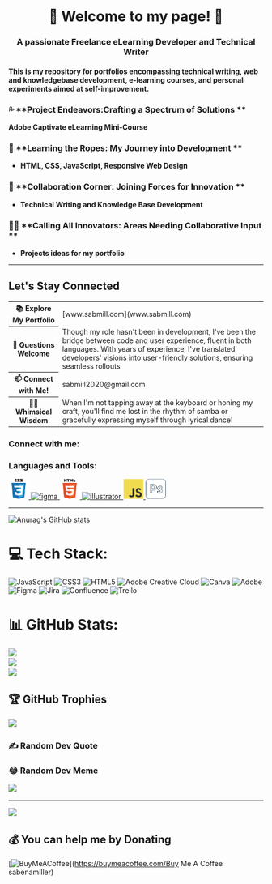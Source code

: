 
<h1 align="center">🌟 Welcome to my page! 🌟</h1>
<h3 align="center">A passionate Freelance eLearning Developer and Technical Writer</h3>

<h4>This is my repository for portfolios encompassing technical writing, web and knowledgebase development, e-learning courses, and personal experiments aimed at self-improvement.</h4>

### 💦 **Project Endeavors:Crafting a Spectrum of Solutions **
**Adobe Captivate eLearning Mini-Course**

### 📒 **Learning the Ropes: My Journey into Development **
- **HTML, CSS, JavaScript, Responsive Web Design**

### 🤝 **Collaboration Corner: Joining Forces for Innovation **
- **Technical Writing and Knowledge Base Development**

### 🫶🏽 **Calling All Innovators: Areas Needing Collaborative Input **
- **Projects ideas for my portfolio**

<hr>

<h2>Let's Stay Connected</h2>
<table>
  <tr>
    <th>📚 Explore My Portfolio</th>
    <td>[www.sabmill.com](www.sabmill.com)</td>
  </tr>
  <tr>
    <th>💬 Questions Welcome</th>  
    <td>Though my role hasn't been in development, I've been the bridge between code and user experience, fluent in both languages. With years of experience, I've translated developers' visions into user-friendly solutions, ensuring seamless rollouts</td>      
  </tr>  
  <tr>
    <th>📫 Connect with Me!</th>
    <td>sabmill2020@gmail.com</td>
  </tr>
    <th>💃🏼 Whimsical Wisdom</th>
    <td>When I'm not tapping away at the keyboard or honing my craft, you'll find me lost in the rhythm of samba or gracefully expressing myself through lyrical dance!</td>
  </tr>  
</table>






<h3 align="left">Connect with me:</h3>
<p align="left">
</p>

<h3 align="left">Languages and Tools:</h3>
<p align="left"> <a href="https://www.w3schools.com/css/" target="_blank" rel="noreferrer"> <img src="https://raw.githubusercontent.com/devicons/devicon/master/icons/css3/css3-original-wordmark.svg" alt="css3" width="40" height="40"/> </a> <a href="https://www.figma.com/" target="_blank" rel="noreferrer"> <img src="https://www.vectorlogo.zone/logos/figma/figma-icon.svg" alt="figma" width="40" height="40"/> </a> <a href="https://www.w3.org/html/" target="_blank" rel="noreferrer"> <img src="https://raw.githubusercontent.com/devicons/devicon/master/icons/html5/html5-original-wordmark.svg" alt="html5" width="40" height="40"/> </a> <a href="https://www.adobe.com/in/products/illustrator.html" target="_blank" rel="noreferrer"> <img src="https://www.vectorlogo.zone/logos/adobe_illustrator/adobe_illustrator-icon.svg" alt="illustrator" width="40" height="40"/> </a> <a href="https://developer.mozilla.org/en-US/docs/Web/JavaScript" target="_blank" rel="noreferrer"> <img src="https://raw.githubusercontent.com/devicons/devicon/master/icons/javascript/javascript-original.svg" alt="javascript" width="40" height="40"/> </a> <a href="https://www.photoshop.com/en" target="_blank" rel="noreferrer"> <img src="https://raw.githubusercontent.com/devicons/devicon/master/icons/photoshop/photoshop-line.svg" alt="photoshop" width="40" height="40"/> </a> </p>
<hr>

<!--GitHub stats from https://github.com/anuraghazra/github-readme-stats -->
[![Anurag's GitHub stats](https://github-readme-stats.vercel.app/api?username=sabenamiller)](https://github.com/sabenamiller/github-readme-stats)




# 💻 Tech Stack:
![JavaScript](https://img.shields.io/badge/javascript-%23323330.svg?style=for-the-badge&logo=javascript&logoColor=%23F7DF1E) ![CSS3](https://img.shields.io/badge/css3-%231572B6.svg?style=for-the-badge&logo=css3&logoColor=white) ![HTML5](https://img.shields.io/badge/html5-%23E34F26.svg?style=for-the-badge&logo=html5&logoColor=white) ![Adobe Creative Cloud](https://img.shields.io/badge/Adobe%20Creative%20Cloud-DA1F26.svg?style=for-the-badge&logo=Adobe%20Creative%20Cloud&logoColor=white) ![Canva](https://img.shields.io/badge/Canva-%2300C4CC.svg?style=for-the-badge&logo=Canva&logoColor=white) ![Adobe](https://img.shields.io/badge/adobe-%23FF0000.svg?style=for-the-badge&logo=adobe&logoColor=white) ![Figma](https://img.shields.io/badge/figma-%23F24E1E.svg?style=for-the-badge&logo=figma&logoColor=white) ![Jira](https://img.shields.io/badge/jira-%230A0FFF.svg?style=for-the-badge&logo=jira&logoColor=white) ![Confluence](https://img.shields.io/badge/confluence-%23172BF4.svg?style=for-the-badge&logo=confluence&logoColor=white) ![Trello](https://img.shields.io/badge/Trello-%23026AA7.svg?style=for-the-badge&logo=Trello&logoColor=white)
# 📊 GitHub Stats:
![](https://github-readme-stats.vercel.app/api?username=sabenamiller&theme=solarized-light&hide_border=false&include_all_commits=true&count_private=true)<br/>
![](https://github-readme-streak-stats.herokuapp.com/?user=sabenamiller&theme=solarized-light&hide_border=false)<br/>
![](https://github-readme-stats.vercel.app/api/top-langs/?username=sabenamiller&theme=solarized-light&hide_border=false&include_all_commits=true&count_private=true&layout=compact)

## 🏆 GitHub Trophies
![](https://github-profile-trophy.vercel.app/?username=sabenamiller&theme=apprentice&no-frame=false&no-bg=false&margin-w=4)

### ✍️ Random Dev Quote


### 😂 Random Dev Meme
<img src='https://randommeme-five.vercel.app/' style="height: 400px;"/>

---
[![](https://visitcount.itsvg.in/api?id=sabenamiller&icon=1&color=12)](https://visitcount.itsvg.in)

  ## 💰 You can help me by Donating
  [![BuyMeACoffee](https://img.shields.io/badge/Buy%20Me%20a%20Coffee-ffdd00?style=for-the-badge&logo=buy-me-a-coffee&logoColor=black)](https://buymeacoffee.com/Buy Me A Coffee sabenamiller) 

  
<!-- Proudly created with GPRM ( https://gprm.itsvg.in ) -->
